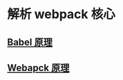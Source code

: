 # 解析 webpack 核心

## [Babel 原理](./my-webpack-demo/README.md)

## [Webapck 原理](./my-webpack-demo2/README.md)
